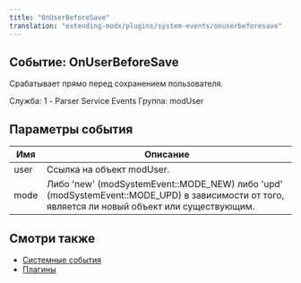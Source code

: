 ```yaml
---
title: "OnUserBeforeSave"
translation: "extending-modx/plugins/system-events/onuserbeforesave"
---
```


## Событие: OnUserBeforeSave

Срабатывает прямо перед сохранением пользователя.

Служба: 1 - Parser Service Events
Группа: modUser

## Параметры события

| Имя  | Описание                                                                                                                                        |
| ---- | ----------------------------------------------------------------------------------------------------------------------------------------------- |
| user | Ссылка на объект modUser.                                                                                                                       |
| mode | Либо 'new' (modSystemEvent::MODE\_NEW) либо 'upd' (modSystemEvent::MODE\_UPD) в зависимости от того, является ли новый объект или существующим. |

## Смотри также

- [Системные события](extending-modx/plugins/system-events "Системные события")
- [Плагины](extending-modx/plugins "Плагины")
